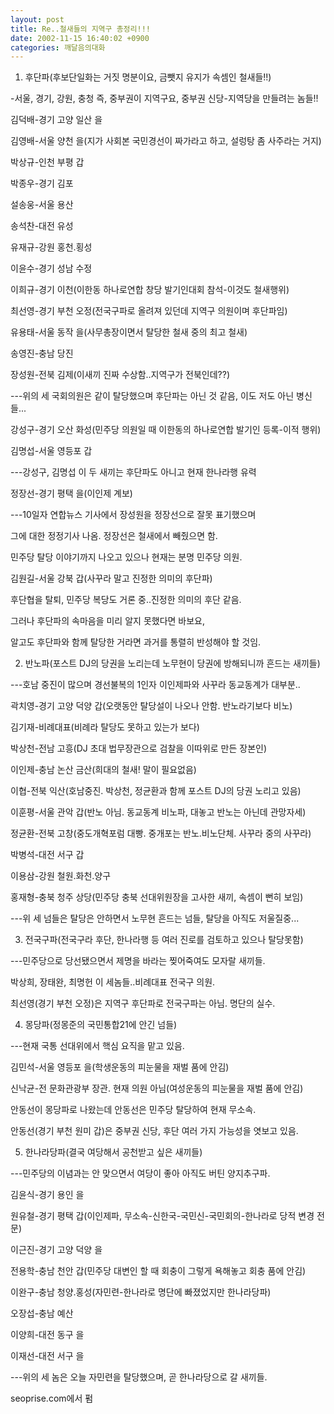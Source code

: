 ```yaml
---
layout: post
title: Re..철새들의 지역구 총정리!!!
date: 2002-11-15 16:40:02 +0900
categories: 깨달음의대화
---
```

1. 후단파(후보단일화는 거짓 명분이요, 금뺏지 유지가 속셈인 철새들!!)
  
-서울, 경기, 강원, 충청 즉, 중부권이 지역구요, 중부권 신당-지역당을 만들려는 놈들!!
  

  
김덕배-경기 고양 일산 을
  
김영배-서울 양천 을(지가 사회본 국민경선이 짜가라고 하고, 설렁탕 좀 사주라는 거지)
  
박상규-인천 부평 갑
  
박종우-경기 김포
  
설송웅-서울 용산
  
송석찬-대전 유성
  
유재규-강원 홍천.횡성
  
이윤수-경기 성남 수정
  
이희규-경기 이천(이한동 하나로연합 창당 발기인대회 참석-이것도 철새행위)
  
최선영-경기 부천 오정(전국구파로 올려져 있던데 지역구 의원이며 후단파임)
  

  
유용태-서울 동작 을(사무총장이면서 탈당한 철새 중의 최고 철새)
  
송영진-충남 당진
  
장성원-전북 김제(이새끼 진짜 수상함..지역구가 전북인데??)
  
\---위의 세 국회의원은 같이 탈당했으며 후단파는 아닌 것 같음, 이도 저도 아닌 병신들...
  

  
강성구-경기 오산 화성(민주당 의원일 때 이한동의 하나로연합 발기인 등록-이적 행위)
  
김명섭-서울 영등포 갑
  
\---강성구, 김명섭 이 두 새끼는 후단파도 아니고 현재 한나라행 유력
  

  
정장선-경기 평택 을(이인제 계보)
  
\---10일자 연합뉴스 기사에서 장성원을 정장선으로 잘못 표기했으며
  
그에 대한 정정기사 나옴. 정장선은 철새에서 빼줬으면 함.
  
민주당 탈당 이야기까지 나오고 있으나 현재는 분명 민주당 의원.
  

  
김원길-서울 강북 갑(사꾸라 말고 진정한 의미의 후단파)
  
후단협을 탈퇴, 민주당 복당도 거론 중..진정한 의미의 후단 같음.
  
그러나 후단파의 속마음을 미리 알지 못했다면 바보요,
  
알고도 후단파와 함께 탈당한 거라면 과거를 통렬히 반성해야 할 것임.
  

  

  
2. 반노파(포스트 DJ의 당권을 노리는데 노무현이 당권에 방해되니까 흔드는 새끼들)
  
\---호남 중진이 많으며 경선불복의 1인자 이인제파와 사꾸라 동교동계가 대부분..
  

  
곽치영-경기 고양 덕양 갑(오랫동안 탈당설이 나오나 안함. 반노라기보다 비노)
  
김기재-비례대표(비례라 탈당도 못하고 있는가 보다)
  
박상천-전남 고흥(DJ 초대 법무장관으로 검찰을 이따위로 만든 장본인)
  
이인제-충남 논산 금산(희대의 철새! 말이 필요없음)
  
이협-전북 익산(호남중진. 박상천, 정균환과 함께 포스트 DJ의 당권 노리고 있음)
  
이훈평-서울 관악 갑(반노 아님. 동교동계 비노파, 대놓고 반노는 아닌데 관망자세)
  
정균환-전북 고창(중도개혁포럼 대빵. 중개포는 반노.비노단체. 사꾸라 중의 사꾸라)
  

  
박병석-대전 서구 갑
  
이용삼-강원 철원.화천.양구
  
홍재형-충북 청주 상당(민주당 충북 선대위원장을 고사한 새끼, 속셈이 뻔히 보임)
  
\---위 세 넘들은 탈당은 안하면서 노무현 흔드는 넘들, 탈당을 아직도 저울질중...
  

  

  
3. 전국구파(전국구라 후단, 한나라행 등 여러 진로를 검토하고 있으나 탈당못함)
  
\---민주당으로 당선됐으면서 제명을 바라는 찢어죽여도 모자랄 새끼들.
  

  
박상희, 장태완, 최명헌 이 세놈들..비례대표 전국구 의원.
  
최선영(경기 부천 오정)은 지역구 후단파로 전국구파는 아님. 명단의 실수.
  

  

  
4. 몽당파(정몽준의 국민통합21에 안긴 넘들)
  
\---현재 국통 선대위에서 핵심 요직을 맡고 있음.
  

  
김민석-서울 영등포 을(학생운동의 피눈물을 재벌 품에 안김)
  
신낙균-전 문화관광부 장관. 현재 의원 아님(여성운동의 피눈물을 재벌 품에 안김)
  

  
안동선이 몽당파로 나왔는데 안동선은 민주당 탈당하여 현재 무소속.
  
안동선(경기 부천 원미 갑)은 중부권 신당, 후단 여러 가지 가능성을 엿보고 있음.
  

  

  
5. 한나라당파(결국 여당해서 공천받고 싶은 새끼들)
  
\---민주당의 이념과는 안 맞으면서 여당이 좋아 아직도 버틴 양지추구파.
  

  
김윤식-경기 용인 을
  
원유철-경기 평택 갑(이인제파, 무소속-신한국-국민신-국민회의-한나라로 당적 변경 전문)
  
이근진-경기 고양 덕양 을
  
전용학-충남 천안 갑(민주당 대변인 할 때 회충이 그렇게 욕해놓고 회충 품에 안김)
  

  
이완구-충남 청양.홍성(자민련-한나라로 명단에 빠졌었지만 한나라당파)
  

  
오장섭-충남 예산
  
이양희-대전 동구 을
  
이재선-대전 서구 을
  
\---위의 세 놈은 오늘 자민련을 탈당했으며, 곧 한나라당으로 갈 새끼들.
  

  
seoprise.com에서 펌